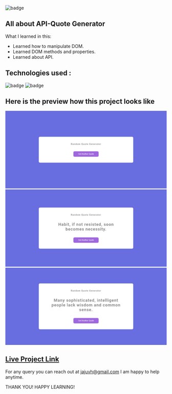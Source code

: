 ![badge](https://img.shields.io/badge/LearnCodeOnline-INeuron)

## All about API-Quote Generator

What I learned in this:

- Learned how to manipulate DOM.
- Learned DOM methods and properties.
- Learned about API.
 

## Technologies used :

![badge](https://img.shields.io/badge/HTML-CSS-INeuron)
![badge](https://img.shields.io/badge/Javascript-INeuron)

## Here is the preview how this project looks like

![lco](./screenshots/Web%20capture_23-2-2023_134713_127.0.0.1.jpeg)
![lco](./screenshots/Web%20capture_23-2-2023_134745_127.0.0.1.jpeg)
![lco](./screenshots/Web%20capture_23-2-2023_134725_127.0.0.1.jpeg)

## [Live Project Link](http://127.0.0.1:5500/index.html)

For any query you can reach out at jajuvh@gmail.com I am happy to help anytime.

THANK YOU!
HAPPY LEARNING!